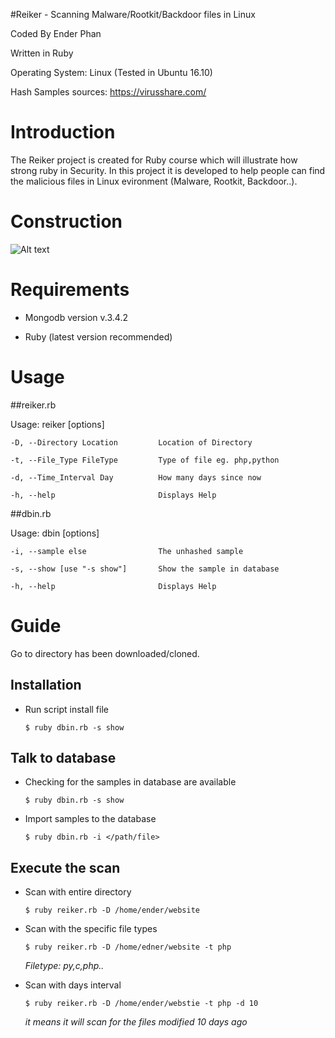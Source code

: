 #Reiker - Scanning Malware/Rootkit/Backdoor files in Linux

Coded By Ender Phan

Written in Ruby

Operating System: Linux (Tested in Ubuntu 16.10)

Hash Samples sources: https://virusshare.com/

# Introduction

The Reiker project is created for Ruby course which will illustrate how strong ruby in Security. In this project it is developed to help people can find the malicious files in Linux evironment (Malware, Rootkit, Backdoor..).

# Construction

![Alt text](http://i.imgur.com/YaJmcyu.png)

# Requirements

- Mongodb version v.3.4.2

- Ruby (latest version recommended)

# Usage

##reiker.rb

Usage: reiker [options]

    -D, --Directory Location         Location of Directory

    -t, --File_Type FileType         Type of file eg. php,python

    -d, --Time_Interval Day          How many days since now

    -h, --help                       Displays Help

##dbin.rb

Usage: dbin [options]

    -i, --sample else                The unhashed sample

    -s, --show [use "-s show"]       Show the sample in database

    -h, --help                       Displays Help

# Guide

Go to directory has been downloaded/cloned. 

## Installation

+ Run script install file

    `$ ruby dbin.rb -s show`	

## Talk to database

+ Checking for the samples in database are available

    `$ ruby dbin.rb -s show`

+ Import samples to the database

    `$ ruby dbin.rb -i </path/file>`


## Execute the scan

+ Scan with entire directory

    `$ ruby reiker.rb -D /home/ender/website`

+ Scan with the specific file types

    `$ ruby reiker.rb -D /home/edner/website -t php`

    *Filetype: py,c,php..*

+ Scan with days interval

    `$ ruby reiker.rb -D /home/ender/webstie -t php -d 10`

    *it means it will scan for the files modified 10 days ago*
 
